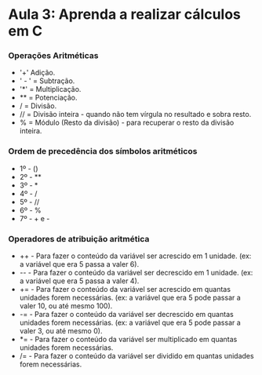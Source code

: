# Aula 3: Aprenda a realizar cálculos em C

### Operações Aritméticas

* '+' Adição.
* '  -  ' = Subtração.
* '*' = Multiplicação.
* ** = Potenciação.
* / = Divisão.
* // = Divisão inteira - quando não tem vírgula no resultado e sobra resto.
* % = Módulo (Resto da divisão) - para recuperar o resto da divisão inteira.


### Ordem de precedência dos símbolos aritméticos

* 1º - ()
* 2º - **
* 3º - *
* 4º - /
* 5º - //
* 6º - %
* 7º - + e -

### Operadores de atribuição aritmética 

* ++ - Para fazer o conteúdo da variável ser acrescido em 1 unidade. (ex: a variável que era 5 passa a valer 6).
* -- - Para fazer o conteúdo da variável ser decrescido em 1 unidade. (ex: a variável que era 5 passa a valer 4). 
* += - Para fazer o conteúdo da variável ser acrescido em quantas unidades forem necessárias. (ex: a variável que era 5 pode passar a valer 10, ou até mesmo 100). 
* -= - Para fazer o conteúdo da variável ser decrescido em quantas unidades forem necessárias. (ex: a variável que era 5 pode passar a valer 3, ou até mesmo 0). 
* *= - Para fazer o conteúdo da variável ser multiplicado em quantas unidades forem necessárias.  
* /= - Para fazer o conteúdo da variável ser dividido em quantas unidades forem necessárias.  
